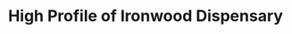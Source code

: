 ---
title: "High Profile of Ironwood Dispensary"
url: /ironwood/high-profile-of-ironwood-dispensary/
shop: cannabis
---
